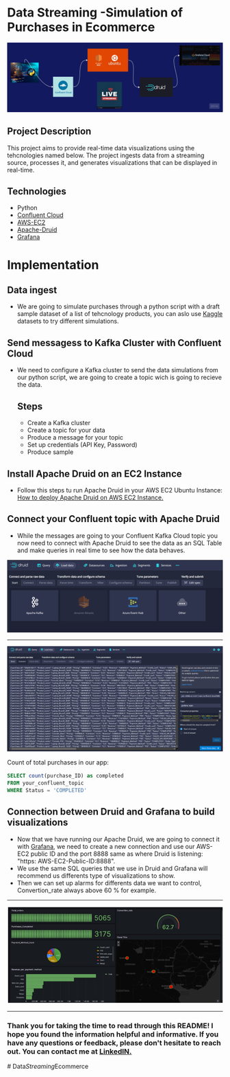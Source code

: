 # Data Streaming -Simulation of Purchases in Ecommerce

![PHP](images/Flowchart.jpg)


## Project Description
This project aims to provide real-time data visualizations using the tehcnologies named below. The project ingests data from a streaming source, processes it, and generates visualizations that can be displayed in real-time.




## Technologies 

* Python 
* [Confluent Cloud](https://confluent.cloud//)
* [AWS-EC2](https://aws.amazon.com///)
* [Apache-Druid](https://druid.apache.org////)
* [Grafana](https://grafana.com////)


# Implementation
## Data ingest
* We are going to simulate purchases through a python script with a draft sample dataset of a list of tehcnology products, you can aslo use [Kaggle](https://kaggle.com//) datasets to try different simulations.

## Send messagess to Kafka Cluster with Confluent Cloud
* We need to configure a Kafka cluster to send the data simulations from our python script, we are going to create a topic wich is going to recieve the data.
    ## Steps
    * Create a Kafka cluster
    * Create a topic for your data
    * Produce a message for your topic 
    * Set up credentials (API Key, Password)
    * Produce sample 

## Install Apache Druid on an EC2 Instance 
 * Follow this steps tu run Apache Druid in your AWS EC2 Ubuntu Instance:  [ How to deploy Apache Druid on AWS EC2 Instance. ](https://medium.com/analytics-vidhya/how-to-deploy-apache-druid-on-aws-ec2-instance-50af955edef////)
 

## Connect your Confluent topic with Apache Druid

* While the messages are going to your Confluent Kafka Cloud topic you now need to connect with Apache Druid to see the data as an SQL Table and make queries in real time to see how the data behaves.

![PHP](images/Druid1.png)


---

![PHP](images/Druid2.png)




Count of total purchases in our app:
```SQL
SELECT count(purchase_ID) as completed
FROM your_confluent_topic
WHERE Status = 'COMPLETED'
```



## Connection between Druid and  Grafana to build visualizations
 * Now that we have running our Apache Druid, we are going to connect it with [Grafana](https://grafana.com////), we need to create a new connection and use our AWS-EC2 public ID and the port 8888 same as where Druid is listening: "https: AWS-EC2-Public-ID:8888".
 * We use the same SQL queries that we use in Druid and Grafana will recommend us differents type of visualizations to show.
 * Then we can set up alarms for differents data we want to control, Convertion_rate always above 60 % for example.


---

![PHP](images/Grafana1.png)

----


### Thank you for taking the time to read through this README! I hope you found the information helpful and informative. If you have any questions or feedback, please don't hesitate to reach out. You can contact me at [LinkedIN.](https://www.linkedin.com/in/pablo-ortin-717053190/////)


#   D a t a _ S t r e a m i n g _ E c o m m e r c e 
 
 